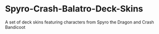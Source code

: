 # Spyro-Crash-Balatro-Deck-Skins
A set of deck skins featuring characters from Spyro the Dragon and Crash Bandicoot
